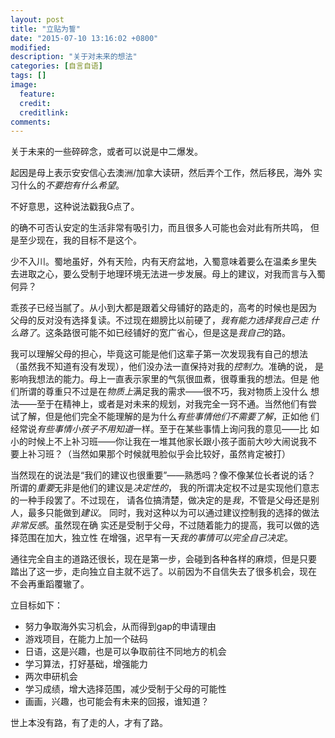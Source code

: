 ```yaml
---
layout: post
title: "立贴为誓"
date: "2015-07-10 13:16:02 +0800"
modified: 
description: "关于对未来的想法"
categories: [自言自语]
tags: []
image:
  feature: 
  credit: 
  creditlink: 
comments: 
---
```


关于未来的一些碎碎念，或者可以说是中二爆发。

起因是母上表示安安信心去澳洲/加拿大读研，然后弄个工作，然后移民，海外
实习什么的*不要抱有什么希望*。

不好意思，这种说法戳我G点了。

的确不可否认安定的生活非常有吸引力，而且很多人可能也会对此有所共鸣，
但是至少现在，我的目标不是这个。

少不入川。蜀地虽好，外有天险，内有天府盆地，入蜀意味着要么在温柔乡里失
去进取之心，要么受制于地理环境无法进一步发展。母上的建议，对我而言与入蜀
何异？

乖孩子已经当腻了。从小到大都是跟着父母铺好的路走的，高考的时候也是因为
父母的反对没有选择复读。不过现在翅膀比以前硬了，*我有能力选择我自己走
什么路了*。这条路很可能不如已经铺好的宽广省心，但是这是*我自己*的路。

我可以理解父母的担心，毕竟这可能是他们这辈子第一次发现我有自己的想法
（虽然我不知道有没有发现），他们没办法一直保持对我的*控制力*。准确的说，
是影响我想法的能力。母上一直表示家里的气氛很皿煮，很尊重我的想法。但是
他们所谓的尊重只不过是在*物质上*满足我的需求——很不巧，我对物质上没什么
想法——至于在精神上，或者是对未来的规划，对我完全一窍不通。当然他们有尝
试了解，但是他们完全不能理解的是为什么*有些事情他们不需要了解*，正如他
们经常说*有些事情小孩子不用知道*一样。至于在某些事情上询问我的意见——比
如小的时候上不上补习班——你让我在一堆其他家长跟小孩子面前大吵大闹说我不
要上补习班？（当然如果那个时候就甩脸似乎会比较好，虽然肯定被打）

当然现在的说法是“我们的建议也很重要”——熟悉吗？像不像某位长者说的话？
所谓的*重要*无非是他们的建议是*决定性的*，
我的所谓决定权不过是实现他们意志的一种手段罢了。不过现在，
请各位搞清楚，做决定的是*我*，不管是父母还是别人，最多只能做到*建议*。
同时，我对这种以为可以通过建议控制我的选择的做法*非常反感*。虽然现在确
实还是受制于父母，不过随着能力的提高，我可以做的选择范围在加大，独立性
在增强，迟早有一天*我的事情可以完全自己决定*。

通往完全自主的道路还很长，现在是第一步，会碰到各种各样的麻烦，但是只要
踏出了这一步，走向独立自主就不远了。以前因为不自信失去了很多机会，现在
不会再重蹈覆辙了。

立目标如下：

- 努力争取海外实习机会，从而得到gap的申请理由
- 游戏项目，在能力上加一个砝码
- 日语，这是兴趣，也是可以争取前往不同地方的机会
- 学习算法，打好基础，增强能力
- 两次申研机会
- 学习成绩，增大选择范围，减少受制于父母的可能性
- 画画，兴趣，也可能会有未来的回报，谁知道？

世上本没有路，有了走的人，才有了路。

